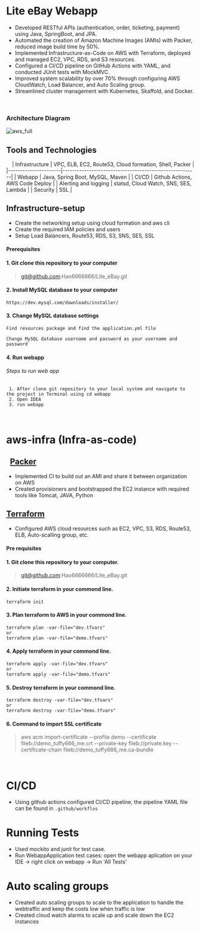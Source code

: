 # Lite eBay Webapp

* Developed RESTful APIs (authentication, order, ticketing, payment) using Java, SpringBoot, and JPA.
* Automated the creation of Amazon Machine Images (AMIs) with Packer, reduced image build time by 50%.
* Implemented Infrastructure-as-Code on AWS with Terraform, deployed and managed EC2, VPC, RDS, and S3 resources.
* Configured a CI/CD pipeline on GitHub Actions with YAML, and conducted JUnit tests with MockMVC.
* Improved system scalability by over 70% through configuring AWS CloudWatch, Load Balancer, and Auto Scaling group.
* Streamlined cluster management with Kubernetes, Skaffold, and Docker.

&nbsp;
### Architecture Diagram

 ![aws_full](https://user-images.githubusercontent.com/42703011/92800898-211c7580-f383-11ea-9b4e-76c171fca750.png)


Tools and Technologies
----------------------
                          
| Infrastructure       | VPC, ELB, EC2, Route53, Cloud formation, Shell, Packer |
|----------------------|--------------------------------------------------------|
| Webapp               | Java, Spring Boot, MySQL, Maven                        |
| CI/CD                | Github Actions, AWS Code Deploy                        |
| Alerting and logging | statsd, Cloud Watch, SNS, SES, Lambda                  |
| Security             | SSL                                                    |

Infrastructure-setup
--------------------

-   Create the networking setup using cloud formation and aws cli
-   Create the required IAM policies and users
-   Setup Load Balancers, Route53, RDS, S3, SNS, SES, SSL 

#### Prerequisites

#### 1. Git clone this repository to your computer

> git@github.com:Hao6666666/Lite_eBay.git

#### 2. Install MySQL database to your computer

    https://dev.mysql.com/downloads/installer/

#### 3. Change MySQL database settings

    Find resources package and find the application.yml file

    Change MySQL database username and password as your username and password

#### 4. Run webapp

###### Steps to run web app

     1. After clone git repository to your local system and navigate to the project in Terminal using cd webapp
     2. Open IDEA
     3. run webapp

&nbsp;

# aws-infra (Infra-as-code)

&nbsp;
[Packer](https://packer.io/)
----------------------------

-   Implemented CI to build out an AMI and share it between organization
    on AWS
-   Created provisioners and bootstrapped the EC2 instance with required
    tools like Tomcat, JAVA, Python

[Terraform](https://terraform.io/)
----------------------------

-   Configured AWS cloud resources such as EC2, VPC, S3, RDS, Route53, 
    ELB, Auto-scalling group, etc.

#### Pre requisites

#### 1. Git clone this repository to your computer.

> git@github.com:Hao6666666/Lite_eBay.git

#### 2. Initiate terraform in your commond line.

    terraform init

#### 3. Plan terraform to AWS in your commond line.

    terraform plan -var-file="dev.tfvars"
    or
    terraform plan -var-file="demo.tfvars"

#### 4. Apply terraform in your commond line.

    terraform apply -var-file="dev.tfvars"
    or
    terraform apply -var-file="demo.tfvars"

#### 5. Destroy terraform in your commond line.

    terraform destroy -var-file="dev.tfvars"
    or
    terraform destroy -var-file="demo.tfvars"

#### 6. Command to import SSL certificate

> aws acm import-certificate --profile demo --certificate fileb://demo_tuffy666_me.crt --private-key fileb://private.key --certificate-chain fileb://demo_tuffy666_me.ca-bundle

&nbsp;

# CI/CD
* Using github actions configured CI/CD pipeline, the pipeline YAML file can be found in `.github/workflos`

# Running Tests
* Used mockito and junit for test case.
* Run WebappApplication test cases: open the webapp aplication on your IDE -> right click on webapp -> Run 'All Tests'

# Auto scaling groups
* Created auto scaling groups to scale to the application to handle the webtraffic and keep the costs low when traffic is low
* Created cloud watch alarms to scale up and scale down the EC2 instances


